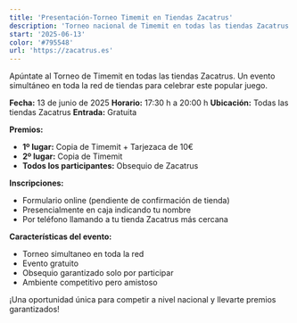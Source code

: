 ```yaml
---
title: 'Presentación-Torneo Timemit en Tiendas Zacatrus'
description: 'Torneo nacional de Timemit en todas las tiendas Zacatrus con premios y obsequios para participantes.'
start: '2025-06-13'
color: '#795548'
url: 'https://zacatrus.es'
---
```


Apúntate al Torneo de Timemit en todas las tiendas Zacatrus. Un evento simultáneo en toda la red de tiendas para celebrar este popular juego.

**Fecha:** 13 de junio de 2025
**Horario:** 17:30 h a 20:00 h
**Ubicación:** Todas las tiendas Zacatrus
**Entrada:** Gratuita

**Premios:**
- **1º lugar:** Copia de Timemit + Tarjezaca de 10€
- **2º lugar:** Copia de Timemit
- **Todos los participantes:** Obsequio de Zacatrus

**Inscripciones:**
- Formulario online (pendiente de confirmación de tienda)
- Presencialmente en caja indicando tu nombre
- Por teléfono llamando a tu tienda Zacatrus más cercana

**Características del evento:**
- Torneo simultaneo en toda la red
- Evento gratuito
- Obsequio garantizado solo por participar
- Ambiente competitivo pero amistoso

¡Una oportunidad única para competir a nivel nacional y llevarte premios garantizados!

